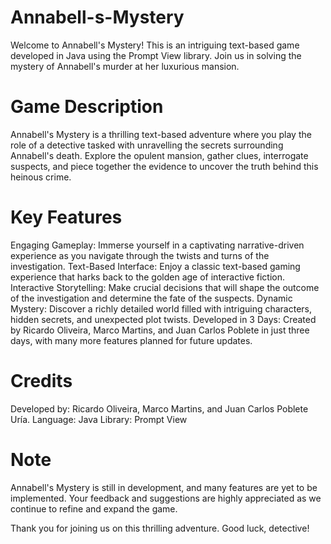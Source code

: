 # Annabell-s-Mystery
Welcome to Annabell's Mystery! This is an intriguing text-based game developed in Java using the Prompt View library. Join us in solving the mystery of Annabell's murder at her luxurious mansion.

# Game Description

Annabell's Mystery is a thrilling text-based adventure where you play the role of a detective tasked with unravelling the secrets surrounding Annabell's death. Explore the opulent mansion, gather clues, interrogate suspects, and piece together the evidence to uncover the truth behind this heinous crime.

# Key Features
Engaging Gameplay: Immerse yourself in a captivating narrative-driven experience as you navigate through the twists and turns of the investigation.
Text-Based Interface: Enjoy a classic text-based gaming experience that harks back to the golden age of interactive fiction.
Interactive Storytelling: Make crucial decisions that will shape the outcome of the investigation and determine the fate of the suspects.
Dynamic Mystery: Discover a richly detailed world filled with intriguing characters, hidden secrets, and unexpected plot twists.
Developed in 3 Days: Created by Ricardo Oliveira, Marco Martins, and Juan Carlos Poblete in just three days, with many more features planned for future updates.

# Credits
Developed by: Ricardo Oliveira, Marco Martins, and Juan Carlos Poblete Uría.
Language: Java
Library: Prompt View

# Note
Annabell's Mystery is still in development, and many features are yet to be implemented. Your feedback and suggestions are highly appreciated as we continue to refine and expand the game.

Thank you for joining us on this thrilling adventure. Good luck, detective!
